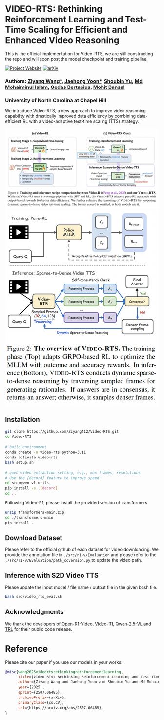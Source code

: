 # VIDEO-RTS: Rethinking Reinforcement Learning and Test-Time Scaling for Efficient and Enhanced Video Reasoning

This is the official implementation for Video-RTS, we are still constructing the repo and will soon post the model checkpoint and training pipeline. 

[![Project Website](https://img.shields.io/badge/Project-Website-blue)](https://sites.google.com/cs.unc.edu/videorts2025/)  [![arXiv](https://img.shields.io/badge/arXiv-2405.19209-b31b1b.svg)](https://arxiv.org/abs/2507.06485)

### Authors: [Ziyang Wang*](https://ziyangw2000.github.io/),  [Jaehong Yoon*](https://jaehong31.github.io/), [Shoubin Yu](https://yui010206.github.io/), [Md Mohaiminul Islam](https://md-mohaiminul.github.io/), [Gedas Bertasius](https://www.gedasbertasius.com/), [Mohit Bansal](https://www.cs.unc.edu/~mbansal/)

### University of North Carolina at Chapel Hill


We introduce Video-RTS, a new approach to improve video reasoning capability with drastically improved data efficiency by combining data-efficient RL with a video-adaptive test-time scaling (TTS) strategy.

<img src="./assets/fig1.png" alt="teaser image" width="800"/>

<img src="./assets/fig2.png" alt="vis image" width="600"/>


## **Installation**

```bash
git clone https://github.com/Ziyang412/Video-RTS.git
cd Video-RTS

# build environment
conda create -n video-rts python=3.11 
conda activate video-rts
bash setup.sh

# qwen video extraction setting, e.g., max frames, resolutions
# Use the [decord] feature to improve speed
cd src/qwen-vl-utils
pip install -e .[decord]
cd ..
```


Following Video-R1, please install the provided version of transformers

```bash
unzip transformers-main.zip
cd ./transformers-main
pip install .
```

## **Download Dataset**
Please refer to the official github of each dataset for video downloading. We provide the annotation file in `./src/r1-v/Evaluation` and please refer to the `./src/r1-v/Evaluation/path_coversion.py` to update the video path. 


## **Inference with S2D Video TTS**

Please update the input model / file name / output file in the given bash file. 

```bash
bash src/video_rts_eval.sh
```


## Acknowledgments
We thank the developers of [Open-R1-Video](https://github.com/Wang-Xiaodong1899/Open-R1-Video), [Video-R1](https://github.com/tulerfeng/Video-R1/tree/main), [Qwen-2.5-VL](https://github.com/QwenLM/Qwen2.5-VL/tree/main) and [TRL](https://github.com/huggingface/trl) for their public code release. 

# Reference
Please cite our paper if you use our models in your works:

```bibtex
@misc{wang2025videortsrethinkingreinforcementlearning,
      title={Video-RTS: Rethinking Reinforcement Learning and Test-Time Scaling for Efficient and Enhanced Video Reasoning}, 
      author={Ziyang Wang and Jaehong Yoon and Shoubin Yu and Md Mohaiminul Islam and Gedas Bertasius and Mohit Bansal},
      year={2025},
      eprint={2507.06485},
      archivePrefix={arXiv},
      primaryClass={cs.CV},
      url={https://arxiv.org/abs/2507.06485}, 
}
